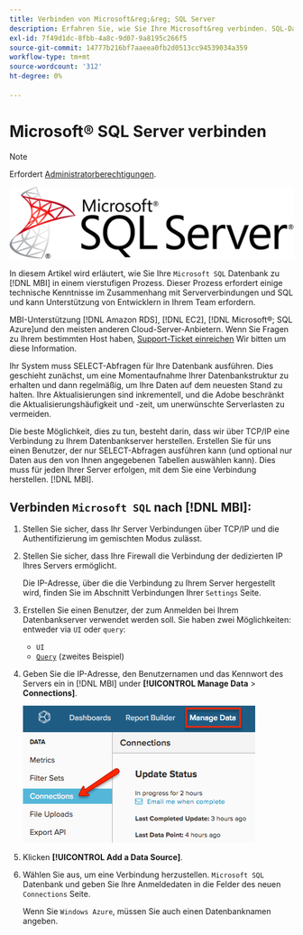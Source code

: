 ```yaml
---
title: Verbinden von Microsoft&reg;&reg; SQL Server
description: Erfahren Sie, wie Sie Ihre Microsoft&reg verbinden. SQL-Datenbank zu [!DNL MBI] in einem vierstufigen Prozess.
exl-id: 7f49d1dc-8fbb-4a8c-9d07-9a8195c266f5
source-git-commit: 14777b216bf7aaeea0fb2d0513cc94539034a359
workflow-type: tm+mt
source-wordcount: '312'
ht-degree: 0%

---
```


# Microsoft® SQL Server verbinden

>[!NOTE]
>
>Erfordert [Administratorberechtigungen](../../../administrator/user-management/user-management.md).

![](../../../assets/MicrosoftSQLServer-logo.png)

In diesem Artikel wird erläutert, wie Sie Ihre `Microsoft SQL` Datenbank zu [!DNL MBI] in einem vierstufigen Prozess. Dieser Prozess erfordert einige technische Kenntnisse im Zusammenhang mit Serververbindungen und SQL und kann Unterstützung von Entwicklern in Ihrem Team erfordern.

MBI-Unterstützung [!DNL Amazon RDS], [!DNL EC2], [!DNL Microsoft®; SQL Azure]und den meisten anderen Cloud-Server-Anbietern. Wenn Sie Fragen zu Ihrem bestimmten Host haben, [Support-Ticket einreichen](../../../guide-overview.md) Wir bitten um diese Information.

Ihr System muss SELECT-Abfragen für Ihre Datenbank ausführen. Dies geschieht zunächst, um eine Momentaufnahme Ihrer Datenbankstruktur zu erhalten und dann regelmäßig, um Ihre Daten auf dem neuesten Stand zu halten. Ihre Aktualisierungen sind inkrementell, und die Adobe beschränkt die Aktualisierungshäufigkeit und -zeit, um unerwünschte Serverlasten zu vermeiden.

Die beste Möglichkeit, dies zu tun, besteht darin, dass wir über TCP/IP eine Verbindung zu Ihrem Datenbankserver herstellen. Erstellen Sie für uns einen Benutzer, der nur SELECT-Abfragen ausführen kann (und optional nur Daten aus den von Ihnen angegebenen Tabellen auswählen kann). Dies muss für jeden Ihrer Server erfolgen, mit dem Sie eine Verbindung herstellen. [!DNL MBI].

## Verbinden `Microsoft SQL` nach [!DNL MBI]:

1. Stellen Sie sicher, dass Ihr Server Verbindungen über TCP/IP und die Authentifizierung im gemischten Modus zulässt.

1. Stellen Sie sicher, dass Ihre Firewall die Verbindung der dedizierten IP Ihres Servers ermöglicht.

   Die IP-Adresse, über die die Verbindung zu Ihrem Server hergestellt wird, finden Sie im Abschnitt Verbindungen Ihrer `Settings` Seite.

1. Erstellen Sie einen Benutzer, der zum Anmelden bei Ihrem Datenbankserver verwendet werden soll. Sie haben zwei Möglichkeiten: entweder via `UI` oder `query`:
   * `UI`
   * [`Query`](http://sqlserverplanet.com/security/add-user) (zweites Beispiel)

1. Geben Sie die IP-Adresse, den Benutzernamen und das Kennwort des Servers ein in [!DNL MBI] under **[!UICONTROL Manage Data** > **Connections]**.

   ![](../../../assets/manage-data-connections.png)

1. Klicken **[!UICONTROL Add a Data Source]**.

1. Wählen Sie aus, um eine Verbindung herzustellen. `Microsoft SQL` Datenbank und geben Sie Ihre Anmeldedaten in die Felder des neuen `Connections` Seite.

   Wenn Sie `Windows Azure`, müssen Sie auch einen Datenbanknamen angeben.
